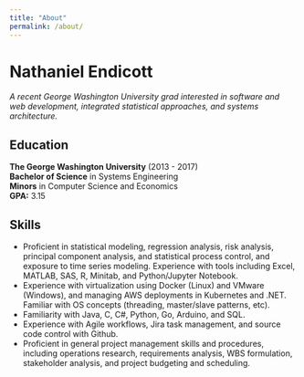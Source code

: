 ```yaml
---
title: "About"
permalink: /about/
---
```


# Nathaniel Endicott
*A recent George Washington University grad interested in software and web development, integrated statistical approaches, and systems architecture.*

## Education
**The George Washington University** (2013 - 2017)  
**Bachelor of Science** in Systems Engineering  
**Minors** in Computer Science and Economics  
**GPA:** 3.15

## Skills
* Proficient in statistical modeling, regression analysis, risk analysis, principal component analysis,   and statistical process control, and exposure to time series modeling. Experience with tools including Excel, MATLAB, SAS, R, Minitab, and Python/Jupyter Notebook.  
* Experience with virtualization using Docker (Linux) and VMware (Windows), and managing AWS deployments in Kubernetes and .NET. Familiar with OS concepts (threading, master/slave patterns, etc).  
* Familiarity with Java, C, C#, Python, Go, Arduino, and SQL.  
*	Experience with Agile workflows, Jira task management, and source code control with Github.  
*	Proficient in general project management skills and procedures, including operations research, requirements analysis, WBS formulation, stakeholder analysis, and project budgeting and scheduling.
